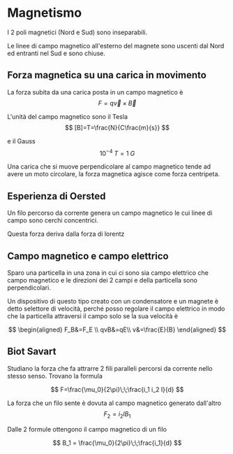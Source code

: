 # Magnetismo
I 2 poli magnetici (Nord e Sud) sono inseparabili.

Le linee di campo magnetico all'esterno del magnete sono uscenti dal Nord ed entranti nel Sud e sono chiuse.

## Forza magnetica su una carica in movimento
La forza subita da una carica posta in un campo magnetico è
$$
F=q \vec{v}\times\vec{B}
$$

L'unità del campo magnetico sono il Tesla
$$
[B]=T=\frac{N}{C\frac{m}{s}}
$$

e il Gauss
$$
10^{-4} \;T= 1\;G
$$

Una carica che si muove perpendicolare al campo magnetico tende ad avere un moto circolare, la forza magnetica agisce come forza centripeta.

## Esperienza di Oersted
Un filo percorso da corrente genera un campo magnetico le cui linee di campo sono cerchi concentrici.

Questa forza deriva dalla forza di lorentz

## Campo magnetico e campo elettrico
Sparo una particella in una zona in cui ci sono sia campo elettrico che campo magnetico e le direzioni dei 2 campi e della particella sono perpendicolari.

Un dispositivo di questo tipo creato con un condensatore e un magnete è detto selettore di velocità, perché posso regolare il campo elettrico in modo che la particella attraversi il campo solo se la sua velocità è

$$
\begin{aligned}
F_B&=F_E \\
qvB&=qE\\
v&=\frac{E}{B}
\end{aligned}
$$

## Biot Savart
Studiano la forza che fa attrarre 2 fili paralleli percorsi da corrente nello stesso senso. Trovano la formula

$$
F=\frac{\mu_0}{2\pi}\;\;\frac{i_1 i_2 l}{d}
$$

La forza che un filo sente è dovuta al campo magnetico generato dall'altro
$$
F_2 = i_2 l B_1
$$

Dalle 2 formule ottengono il campo magnetico di un filo

$$
B_1 = \frac{\mu_0}{2\pi}\;\;\frac{i_1}{d}
$$